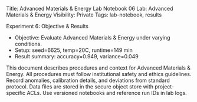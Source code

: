 Title: Advanced Materials & Energy Lab Notebook 06
Lab: Advanced Materials & Energy
Visibility: Private
Tags: lab-notebook, results

Experiment 6: Objective & Results
- Objective: Evaluate Advanced Materials & Energy under varying conditions.
- Setup: seed=6625, temp=20C, runtime=149 min
- Result summary: accuracy=0.949, variance=0.049

This document describes procedures and context for Advanced Materials & Energy.
All procedures must follow institutional safety and ethics guidelines.
Record anomalies, calibration details, and deviations from standard protocol.
Data files are stored in the secure object store with project-specific ACLs.
Use versioned notebooks and reference run IDs in lab logs.
